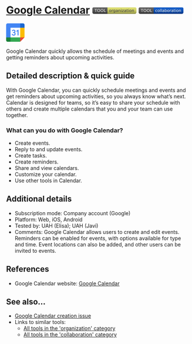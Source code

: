 # [Google Calendar](https://calendar.google.com)  [<img src="images/organization.png" align="bottom">](https://github.com/e-CLOSE/Toolbox/issues?q=label%3A01_TOOL+label%3Aorganization) [<img src="images/collaboration.png" align="bottom">](https://github.com/e-CLOSE/Toolbox/issues?q=label%3A01_TOOL+label%3Acollaboration)

[<img src="images/Google_Calendar.png" align="bottom" height="50" alt="Google_Calendar Logo">](https://calendar.google.com)

Google Calendar quickly allows the schedule of meetings and events and getting reminders about upcoming activities. 


## Detailed description & quick guide

With Google Calendar, you can quickly schedule meetings and events and get reminders about upcoming activities, so you always know what’s next. Calendar is designed for teams, so it’s easy to share your schedule with others and create multiple calendars that you and your team can use together.

### What can you do with Google Calendar?
- Create events.
- Reply to and update events.
- Create tasks.
- Create reminders.
- Share and view calendars.
- Customize your calendar.
- Use other tools in Calendar.
 
## Additional details

- Subscription mode: Company account (Google)
- Platform: Web, iOS, Android
- Tested by: UAH (Elisa); UAH (Javi)
- Comments: Google Calendar allows users to create and edit events. Reminders can be enabled for events, with options available for type and time. Event locations can also be added, and other users can be invited to events.


## References

- Google Calendar website: [Google Calendar](https://calendar.google.com)


## See also...

- [Google Calendar creation issue](https://github.com/e-CLOSE/Toolbox/issues/122)
- Links to similar tools:
  - [All tools in the 'organization' category](https://github.com/e-CLOSE/Toolbox/issues?q=label%3A01_TOOL+label%3Aorganization)
  - [All tools in the 'collaboration' category](https://github.com/e-CLOSE/Toolbox/issues?q=label%3A01_TOOL+label%3Acollaboration)
